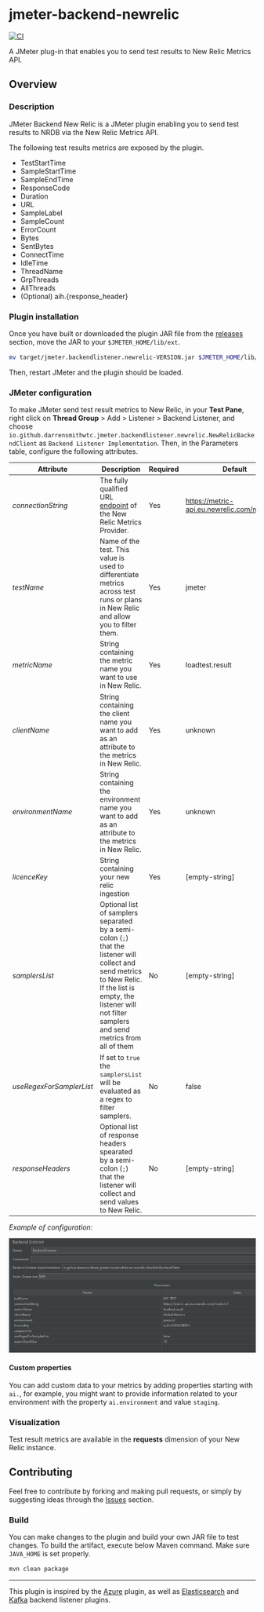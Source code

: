 # jmeter-backend-newrelic

[![CI](https://github.com/darrensmithwtc/jmeter-backend-newrelic/actions/workflows/maven.yml/badge.svg)](https://github.com/darrensmithwtc/jmeter-backend-newrelic/actions/workflows/maven.yml)

A JMeter plug-in that enables you to send test results to New Relic Metrics API.

## Overview

### Description

JMeter Backend New Relic is a JMeter plugin enabling you to send test results to NRDB via the New Relic Metrics API.

The following test results metrics are exposed by the plugin.

- TestStartTime
- SampleStartTime
- SampleEndTime
- ResponseCode
- Duration
- URL
- SampleLabel
- SampleCount
- ErrorCount
- Bytes
- SentBytes
- ConnectTime
- IdleTime
- ThreadName
- GrpThreads
- AllThreads
- (Optional) aih.{response_header}

### Plugin installation

Once you have built or downloaded the plugin JAR file from the [releases](https://github.com/darrensmithwtc/jmeter-backend-newrelic/releases) section,
move the JAR to your `$JMETER_HOME/lib/ext`.

```bash
mv target/jmeter.backendlistener.newrelic-VERSION.jar $JMETER_HOME/lib/ext/
```

Then, restart JMeter and the plugin should be loaded.

### JMeter configuration

To make JMeter send test result metrics to New Relic, in your **Test Pane**, right click on
**Thread Group** > Add > Listener > Backend Listener, and choose `io.github.darrensmithwtc.jmeter.backendlistener.newrelic.NewRelicBackendClient` as `Backend Listener Implementation`.
Then, in the Parameters table, configure the following attributes.

| Attribute                | Description                                                                                                                                                                                                           | Required | Default                                      |
| ------------------------ | --------------------------------------------------------------------------------------------------------------------------------------------------------------------------------------------------------------------- | -------- | -------------------------------------------- |
| _connectionString_       | The fully qualified URL [endpoint](https://docs.newrelic.com/docs/using-new-relic/welcome-new-relic/get-started/our-eu-us-region-data-centers/) of the New Relic Metrics Provider.                                    | Yes      | https://metric-api.eu.newrelic.com/metric/v1 |
| _testName_               | Name of the test. This value is used to differentiate metrics across test runs or plans in New Relic and allow you to filter them.                                                                                    | Yes      | jmeter                                       |
| _metricName_             | String containing the metric name you want to use in New Relic.                                                                                                                                                       | Yes      | loadtest.result                              |
| _clientName_             | String containing the client name you want to add as an attribute to the metrics in New Relic.                                                                                                                        | Yes      | unknown                                      |
| _environmentName_        | String containing the environment name you want to add as an attribute to the metrics in New Relic.                                                                                                                   | Yes      | unknown                                      |
| _licenceKey_             | String containing your new relic ingestion                                                                                                                                                                            | Yes      | [empty-string]                               |
| _samplersList_           | Optional list of samplers separated by a semi-colon (`;`) that the listener will collect and send metrics to New Relic. If the list is empty, the listener will not filter samplers and send metrics from all of them | No       | [empty-string]                               |
| _useRegexForSamplerList_ | If set to `true` the `samplersList` will be evaluated as a regex to filter samplers.                                                                                                                                  | No       | false                                        |
| _responseHeaders_        | Optional list of response headers spearated by a semi-colon (`;`) that the listener will collect and send values to New Relic.                                                                                        | No       | [empty-string]                               |

_Example of configuration:_

![Screenshot of configuration](docs/configuration.png 'Screenshot of JMeter configuration')

#### Custom properties

You can add custom data to your metrics by adding properties starting with `ai.`, for example, you might want to provide information related to your environment with the property `ai.environment` and value `staging`.

### Visualization

Test result metrics are available in the **requests** dimension of your New Relic instance.

## Contributing

Feel free to contribute by forking and making pull requests, or simply by suggesting ideas through the
[Issues](https://github.com/darrensmithwtc/jmeter-backend-newrelic/issues) section.

### Build

You can make changes to the plugin and build your own JAR file to test changes. To build the artifact,
execute below Maven command. Make sure `JAVA_HOME` is set properly.

```bash
mvn clean package
```

---

This plugin is inspired by the [Azure](https://github.com/adrianmo/jmeter-backend-azure) plugin, as well as [Elasticsearch](https://github.com/delirius325/jmeter-elasticsearch-backend-listener) and [Kafka](https://github.com/rahulsinghai/jmeter-backend-listener-kafka) backend listener plugins.
